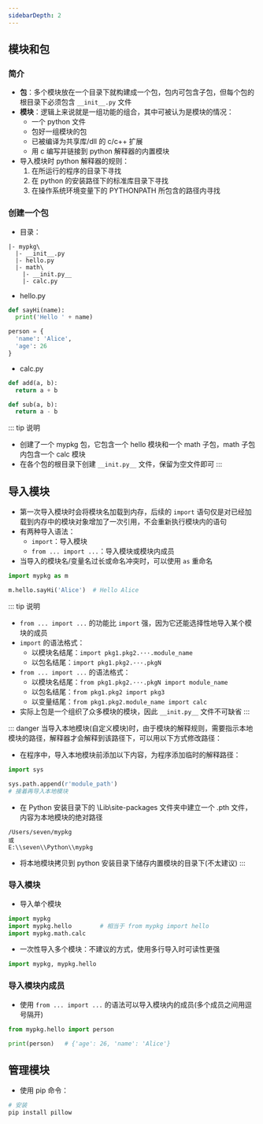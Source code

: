 ```yaml
---
sidebarDepth: 2
---
```


## 模块和包

### 简介

+ **包**：多个模块放在一个目录下就构建成一个包，包内可包含子包，但每个包的根目录下必须包含 `__init__.py` 文件
+ **模块**：逻辑上来说就是一组功能的组合，其中可被认为是模块的情况：
  + 一个 python 文件
  + 包好一组模块的包
  + 已被编译为共享库/dll 的 c/c++ 扩展
  + 用 c 编写并链接到 python 解释器的内置模块
+ 导入模块时 python 解释器的规则：
  1. 在所运行的程序的目录下寻找
  2. 在 python 的安装路径下的标准库目录下寻找
  3. 在操作系统环境变量下的 PYTHONPATH 所包含的路径内寻找



### 创建一个包

+ 目录：
```
|- mypkg\
  |- __init__.py
  |- hello.py
  |- math\
    |- __init.py__
    |- calc.py
```

+ hello.py
```py
def sayHi(name):
  print('Hello ' + name)

person = {
  'name': 'Alice',
  'age': 26
}
```

+ calc.py
```py
def add(a, b):
  return a + b

def sub(a, b):
  return a - b
```

::: tip 说明
+ 创建了一个 mypkg 包，它包含一个 hello 模块和一个 math 子包，math 子包内包含一个 calc 模块
+ 在各个包的根目录下创建 `__init.py__` 文件，保留为空文件即可
:::



## 导入模块

+ 第一次导入模块时会将模块名加载到内存，后续的 `import` 语句仅是对已经加载到内存中的模块对象增加了一次引用，不会重新执行模块内的语句
+ 有两种导入语法：
  + `import`：导入模块
  + `from ... import ...`：导入模块或模块内成员
+ 当导入的模块名/变量名过长或命名冲突时，可以使用 `as` 重命名
```py
import mypkg as m

m.hello.sayHi('Alice')  # Hello Alice
```

::: tip 说明
+ `from ... import ...` 的功能比 `import` 强，因为它还能选择性地导入某个模块的成员
+ `import` 的语法格式：
  + 以模块名结尾：`import pkg1.pkg2.···.module_name`
  + 以包名结尾：`import pkg1.pkg2.···.pkgN`
+ `from ... import ...` 的语法格式：
  + 以模块名结尾：`from pkg1.pkg2.···.pkgN import module_name`
  + 以包名结尾：`from pkg1.pkg2 import pkg3`
  + 以变量结尾：`from pkg1.pkg2.module_name import calc`
+ 实际上包是一个组织了众多模块的模块，因此 `__init.py__` 文件不可缺省
:::

::: danger 当导入本地模块(自定义模块)时，由于模块的解释规则，需要指示本地模块的路径，解释器才会解释到该路径下，可以用以下方式修改路径：
+ 在程序中，导入本地模块前添加以下内容，为程序添加临时的解释路径：
```py
import sys

sys.path.append(r'module_path')
# 接着再导入本地模块
```
+ 在 Python 安装目录下的 \Lib\site-packages 文件夹中建立一个 .pth 文件，内容为本地模块的绝对路径
```
/Users/seven/mypkg
或
E:\\seven\\Python\\mypkg
```
+ 将本地模块拷贝到 python 安装目录下储存内置模块的目录下(不太建议)
:::



### 导入模块

+ 导入单个模块
```py
import mypkg
import mypkg.hello        # 相当于 from mypkg import hello
import mypkg.math.calc
```

+ 一次性导入多个模块：不建议的方式，使用多行导入时可读性更强
```py
import mypkg, mypkg.hello
```



### 导入模块内成员

+ 使用 `from ... import ...` 的语法可以导入模块内的成员(多个成员之间用逗号隔开)
```py
from mypkg.hello import person

print(person)   # {'age': 26, 'name': 'Alice'}
```





## 管理模块

+ 使用 pip 命令：
```sh
# 安装
pip install pillow
```